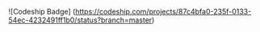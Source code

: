 ![Codeship Badge] (https://codeship.com/projects/87c4bfa0-235f-0133-54ec-4232491ff1b0/status?branch=master)

